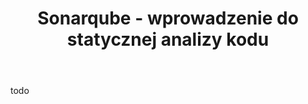 ﻿---
layout: post
published: false
title: Sonarqube - wprowadzenie do statycznej analizy kodu
tags: [craftsmanship]
---
todo
